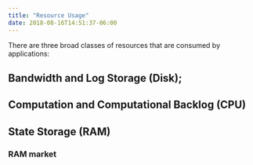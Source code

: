```yaml
---
title: "Resource Usage"
date: 2018-08-16T14:51:37-06:00
---
```


There are three broad classes of resources that are consumed by applications:

## Bandwidth and Log Storage (Disk);


## Computation and Computational Backlog (CPU)

## State Storage (RAM)

### RAM market